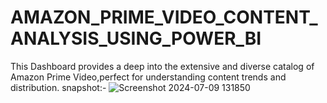 # AMAZON_PRIME_VIDEO_CONTENT_ANALYSIS_USING_POWER_BI
This Dashboard provides a deep into the extensive and diverse catalog of Amazon Prime Video,perfect for understanding content trends and distribution.
snapshot:-
![Screenshot 2024-07-09 131850](https://github.com/user-attachments/assets/49ab9eee-7f7d-48cb-8871-59fe27f0ee2b)
